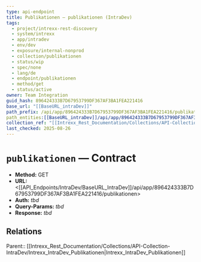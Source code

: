 ```yaml
---
type: api-endpoint
title: Publikationen — publikationen (IntraDev)
tags:
  - project/intrexx-rest-discovery
  - system/intrexx
  - app/intradev
  - env/dev
  - exposure/internal-nonprod
  - collection/publikationen
  - status/wip
  - spec/none
  - lang/de
  - endpoint/publikationen
  - method/get
  - status/active
owner: Team Integration
guid_hash: 896424333B7D67953799DF367AF3BA1FEA221416
base_url: "[[BaseURL_intraDev]]"
path_prefix: /api/app/896424333B7D67953799DF367AF3BA1FEA221416/publikationen$4
path_entities:[[BaseURL_intraDev]]/api/app/896424333B7D67953799DF367AF3BA1FEA221416/publikationenmmmethod: GET
collection_ref: "[[Intrexx_Rest_Documentation/Collections/API-Collection-IntraDev/Intrexx_IntraDev_Publikationen|Intrexx_IntraDev_Publikationen]]"
last_checked: 2025-08-26
---
```


# `publikationen` — Contract
- **Method:** GET  
- **URL:** <[[API_Endpoints/IntraDev/BaseURL_IntraDev]]/api/app/896424333B7D67953799DF367AF3BA1FEA221416/publikationen>  
- **Auth:** _tbd_  
- **Query-Params:** _tbd_  
- **Response:** _tbd_

## Relations
Parent:: [[Intrexx_Rest_Documentation/Collections/API-Collection-IntraDev/Intrexx_IntraDev_Publikationen|Intrexx_IntraDev_Publikationen]]

